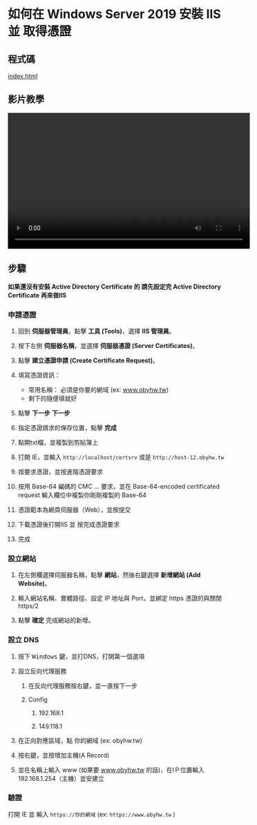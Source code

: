 # 如何在 Windows Server 2019 安裝 IIS 並 取得憑證

## 程式碼

[index.html](/windows/scripts/web.html#_113)
## 影片教學

<video width="560" height="315" controls>
  <source src="/videos/ap-6.srv-content.mp4" type="video/mp4">
  Your browser does not support the video tag.
</video>

## 步驟
**如果還沒有安裝 Active Directory Certificate 的 請先設定完 Active Directory Certificate 再來做IIS**

### 申請憑證
1. 回到 **伺服器管理員**，點擊 **工具 (Tools)**，選擇 **IIS 管理員**。

2. 按下左側 **伺服器名稱**，並選擇 **伺服器憑證 (Server Certificates)**。

3. 點擊 **建立憑證申請 (Create Certificate Request)**。

4. 填寫憑證資訊：
    - 常用名稱： 必須是你要的網域 (ex: www.obyhw.tw)
    - 剩下的隨便填就好

5. 點擊 **下一步** **下一步**

6. 指定憑證請求的保存位置，點擊 **完成**

7. 點開txt檔，並複製到剪貼簿上

8. 打開 IE，並輸入 ```http://localhost/certsrv``` 或是 ```http://host-12.obyhw.tw```

9. 按要求憑證，並按進階憑證要求

10. 按用 Base-64 編碼的 CMC ... 要求，並在 Base-64-encoded certificated request 輸入欄位中複製你剛剛複製的 Base-64

11. 憑證範本為網頁伺服器（Web），並按提交

12. 下載憑證後打開IIS 並 按完成憑證要求

13. 完成


### 設立網站
1. 在左側欄選擇伺服器名稱，點擊 **網站**，然後右鍵選擇 **新增網站 (Add Website)**。

2. 輸入網站名稱、實體路徑、設定 IP 地址與 Port，並綁定 https 憑證的與關閉 https/2

3. 點擊 **確定** 完成網站的新增。

### 設立 DNS
1. 按下 <kbd>Windows</kbd> 鍵，並打DNS，打開第一個選項

2. 設立反向代理服務
    1. 在反向代理服務按右鍵，並一直按下一步
    
    2. Config
        1.  192.168.1

        2.  149.118.1

3. 在正向對應區域，點 你的網域 (ex: obyhw.tw)

4. 按右鍵，並按增加主機(A Record)

5. 並在名稱上輸入 www (如果要 www.obyhw.tw 的話)，在IＰ位置輸入 192.168.1.254（主機）並安建立

### 驗證
打開 IE 並 輸入 ```https://你的網域``` (ex: ```https://www.obyhw.tw``` )